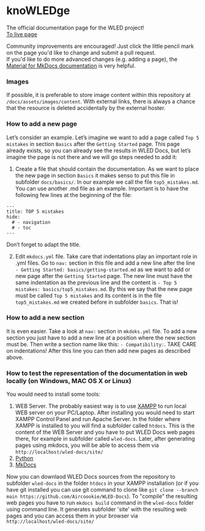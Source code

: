 # knoWLEDge

The official documentation page for the WLED project!  
[To live page](https://kno.wled.ge)
  
Community improvements are encouraged! Just click the little pencil mark on the page you'd like to change and submit a pull request.  
If you'd like to do more advanced changes (e.g. adding a page), the [Material for MkDocs documentation](https://squidfunk.github.io/mkdocs-material/getting-started/) is very helpful.

### Images

If possible, it is preferable to store image content within this repository at `/docs/assets/images/content`. With external links, there is always a chance that the resource is deleted accidentally by the external hoster.

### How to add a new page

Let’s consider an example. Let’s imagine we want to add a page called `Top 5 mistakes` in section `Basics` after the `Getting Started` page. This page already exists, so you can already see the results in WLED Docs, but let’s imagine the page is not there and we will go steps needed to add it:

1)	Create a file that should contain the documentation. As we want to place the new page in section `Basics` it makes senso to put this file in subfolder `docs/basics/`. In our example we call the file `top5_mistakes.md`. You can use another .md file as an example. Important is to have the following few lines at the beginning of the file:
```
---
title: TOP 5 mistakes
hide:
  # - navigation
  # - toc
---
```
Don’t forget to adapt the title.

2)	Edit `mkdocs.yml` file. Take care that indentations play an important role in .yml files. Go to `nav:` section in this file and add a new line after the line `- Getting Started: basics/getting-started.md` as we want to add or new page after the `Getting Started` page. The new line must have the same indentation as the previous line and the content is `- Top 5 mistakes: basics/top5_mistakes.md`. By this we say that the new page must be called `Top 5 mistakes` and its content is in the file `top5_mistakes.md` we created before in subfolder `basics`.
That is!

### How to add a new section

It is even easier. Take a look at `nav:` section in `mkdoks.yml` file. To add a new section you just have to add a new line at a position where the new section must be. Then write a section name like this: `- Compatibility:`. TAKE CARE on indentations! After this line you can then add new pages as described above.

### How to test the representation of the documentation in web locally (on Windows, MAC OS X or Linux)

You would need to install some tools:

1) WEB Server. The probably easiest way is to use [XAMPP](https://www.apachefriends.org/index.html) to run local WEB server on your PC/Laptop. After installing you would need to start XAMPP Control Panel and run Apache Server. In the folder where XAMPP is installed to you will find a subfolder called `htdocs`. This is the content of the WEB Server and you have to put WLED Docs web pages there, for example in subfolder called `wled-docs`. Later, after generating pages using mkdocs, you will be able to access them via `http://localhost/wled-docs/site/`
2) [Python](https://www.python.org/)
3) [MkDocs](https://www.mkdocs.org/user-guide/installation/#mkdocs-installation)

Now you can downlaod WLED Docs sources from the repository to subfolder `wled-docs` in the folder `htdocs` in your XAMPP installation (or if you have git installed you can use git command to clone like `git clone --branch main https://github.com/Aircoookie/WLED-Docs`). To "compile" the resulting web pages you have to run `mkdocs build` command in the `wled-docs` folder using command line. It generates subfolder 'site' with the resulting web pages and you can access them in your browser via `http://localhost/wled-docs/site/`
